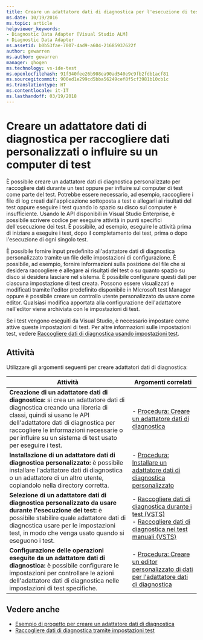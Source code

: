 ```yaml
---
title: Creare un adattatore dati di diagnostica per l'esecuzione di test in Visual Studio | Microsoft Docs
ms.date: 10/19/2016
ms.topic: article
helpviewer_keywords:
- Diagnostic Data Adapter [Visual Studio ALM]
- Diagnostic Data Adapter
ms.assetid: b0b53fae-7007-4ad9-a604-21685937622f
author: gewarren
ms.author: gewarren
manager: ghogen
ms.technology: vs-ide-test
ms.openlocfilehash: 91f340fee26b908ea90ad540e9c9fb2fdb1acf81
ms.sourcegitcommit: 900ed1e299cd5bba56249cef8f5cf3981b10cb1c
ms.translationtype: HT
ms.contentlocale: it-IT
ms.lasthandoff: 03/19/2018
---
```

# <a name="create-a-diagnostic-data-adapter-to-collect-custom-data-or-affect-a-test-machine"></a>Creare un adattatore dati di diagnostica per raccogliere dati personalizzati o influire su un computer di test

È possibile creare un adattatore dati di diagnostica personalizzato per raccogliere dati durante un test oppure per influire sul computer di test come parte del test. Potrebbe essere necessario, ad esempio, raccogliere i file di log creati dall'applicazione sottoposta a test e allegarli ai risultati del test oppure eseguire i test quando lo spazio su disco sul computer è insufficiente. Usando le API disponibili in Visual Studio Enterprise, è possibile scrivere codice per eseguire attività in punti specifici dell'esecuzione dei test. È possibile, ad esempio, eseguire le attività prima di iniziare a eseguire i test, dopo il completamento dei test, prima o dopo l'esecuzione di ogni singolo test.

È possibile fornire input predefinito all'adattatore dati di diagnostica personalizzato tramite un file delle impostazioni di configurazione. È possibile, ad esempio, fornire informazioni sulla posizione del file che si desidera raccogliere e allegare ai risultati del test o su quanto spazio su disco si desidera lasciare nel sistema. È possibile configurare questi dati per ciascuna impostazione di test creata. Possono essere visualizzati e modificati tramite l'editor predefinito disponibile in Microsoft test Manager oppure è possibile creare un controllo utente personalizzato da usare come editor. Qualsiasi modifica apportata alla configurazione dell'adattatore nell'editor viene archiviata con le impostazioni di test.

Se i test vengono eseguiti da Visual Studio, è necessario impostare come attive queste impostazioni di test. Per altre informazioni sulle impostazioni test, vedere [Raccogliere dati di diagnostica usando impostazioni test](../test/collect-diagnostic-information-using-test-settings.md).

## <a name="tasks"></a>Attività

 Utilizzare gli argomenti seguenti per creare adattatori dati di diagnostica:

|Attività|Argomenti correlati|
|-----------|-----------------------|
|**Creazione di un adattatore dati di diagnostica:** si crea un adattatore dati di diagnostica creando una libreria di classi, quindi si usano le API dell'adattatore dati di diagnostica per raccogliere le informazioni necessarie o per influire su un sistema di test usato per eseguire i test.|-   [Procedura: Creare un adattatore dati di diagnostica](../test/how-to-create-a-diagnostic-data-adapter.md)|
|**Installazione di un adattatore dati di diagnostica personalizzato:** è possibile installare l'adattatore dati di diagnostica o un adattatore di un altro utente, copiandolo nella directory corretta.|-   [Procedura: Installare un adattatore dati di diagnostica personalizzato](../test/how-to-install-a-custom-diagnostic-data-adapter.md)|
|**Selezione di un adattatore dati di diagnostica personalizzato da usare durante l'esecuzione dei test:** è possibile stabilire quale adattatore dati di diagnostica usare per le impostazioni test, in modo che venga usato quando si eseguono i test.|-   [Raccogliere dati di diagnostica durante i test (VSTS)](/vsts/manual-test/collect-diagnostic-data)<br />-   [Raccogliere dati di diagnostica nei test manuali (VSTS)](/vsts/manual-test/mtm/collect-more-diagnostic-data-in-manual-tests)|
|**Configurazione delle operazioni eseguite da un adattatore dati di diagnostica:** è possibile configurare le impostazioni per controllare le azioni dell'adattatore dati di diagnostica nelle impostazioni di test specifiche.|-   [Procedura: Creare un editor personalizzato di dati per l'adattatore dati di diagnostica](../test/how-to-create-a-custom-editor-for-data-for-your-diagnostic-data-adapter.md)|

## <a name="see-also"></a>Vedere anche

- [Esempio di progetto per creare un adattatore dati di diagnostica](../test/sample-project-for-creating-a-diagnostic-data-adapter.md)
- [Raccogliere dati di diagnostica tramite impostazioni test](../test/collect-diagnostic-information-using-test-settings.md)